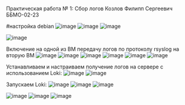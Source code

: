 Практическая работа № 1: Сбор логов
Козлов Филипп Сергеевич ББМО-02-23

#настройка debian
![image](https://github.com/user-attachments/assets/2c483b1e-d80d-4428-8e4d-06513a83d396)
![image](https://github.com/user-attachments/assets/a2a504c4-bab9-4338-8bc0-7fb7ef184de5)
![image](https://github.com/user-attachments/assets/04485d0d-801b-49ce-a616-fc6b09f54211)

![image](https://github.com/user-attachments/assets/118e13cc-8e62-4f38-9460-762312b10eb3)

Включение на одной из ВМ передачу логов по протоколу rsyslog на вторую ВМ
![image](https://github.com/user-attachments/assets/ed4d076b-f0a9-4d93-855a-39cfd3adb071)
![image](https://github.com/user-attachments/assets/c764acb3-5fcc-4949-8ecc-fe34c1148148)
![image](https://github.com/user-attachments/assets/bc720e4a-7201-437f-a06e-58903d4659fe)
![image](https://github.com/user-attachments/assets/802da53f-668e-411b-8902-e23cf7020c23)
![image](https://github.com/user-attachments/assets/173ecaab-c63d-4b27-8a66-debf2aba1fd2)
![image](https://github.com/user-attachments/assets/49027829-83c9-4f67-ac35-fe4853ca1c87)

Устанавливаем и настраиваем получение логов на сервере с использованием Loki:
![image](https://github.com/user-attachments/assets/23985786-8145-44fc-9f8a-8618eb011df6)
![image](https://github.com/user-attachments/assets/be1c21b2-71de-4781-8d9c-05412fc57685)

Запускаем Loki:
![image](https://github.com/user-attachments/assets/684c8f30-640a-49c6-90d4-fd057dec3c07)
![image](https://github.com/user-attachments/assets/a6407e2a-c690-4cba-a4cd-b31b96efc677)
![image](https://github.com/user-attachments/assets/d89333a4-a4e5-4019-8847-b06c3f57cddc)

![image](https://github.com/user-attachments/assets/f6f4a036-ff2a-43fe-9cc7-9d04bca3b8d4)
![image](https://github.com/user-attachments/assets/0c58b065-af75-4292-bdf1-685c13fe8b09)
![image](https://github.com/user-attachments/assets/bbb94a18-3707-43b2-a5a0-cc9a9f81c47a)
